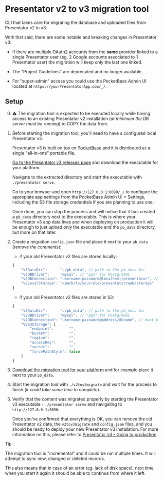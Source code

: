 Presentator v2 to v3 migration tool
======================================================================

CLI that takes care for migrating the database and uploaded files from Presentator v2 to v3.

With that said, there are some notable and breaking changes in Presentator v3:

- If there are multiple OAuth2 accounts from the **same** provider linked to a single Presentator user (eg. 2 Google accounts associated to 1 Presentator user) the migration will keep only the last one linked.

- The "Project Guidelines" are deprecated and no longer available.

- For "super-admin" access you could use the PocketBase Admin UI located at `https://yourPresentatorApp.com/_/`.


## Setup

0. ⚠️ The migration tool is expected to be executed locally while having access to an existing Presentator v2 installation (_at minimum the DB server must be running_) to COPY the data from.

1. Before starting the migration tool, you'll need to have a configured local Presentator v3.

    Presentator v3 is built on top on [PocketBase](https://pocketbase.io) and it is distributed as a single "all-in-one" portable file.

    [Go to the Presentator v3 releases page](https://github.com/presentator/presentator/releases) and download the executable for your platform.

    Navigate to the extracted directory and start the executable with `./presentator serve`.

    Go to your browser and open `http://127.0.0.1:8090/_/` to configure the appropiate app settings from the PocketBase Admin UI > Settings, including the S3 file storage credentials if you are planning to use one.

    Once done, you can stop the process and will notice that it has created a `pb_data` directory next to the executable. This is where your Presentator v3 app data lives and when deploying on production it will be enough to just upload only the executable and the `pb_data` directory, but more on that later.

3. Create a migration `config.json` file and place it next to your `pb_data` (_remove the comments_):

    - if your old Presentator v2 files are stored locally:
    ```js
    {
        "v3DataDir":      "./pb_data", // path to the pb_data dir
        "v2DBDriver":     "mysql", // "pgx" for PostgreSQL
        "v2DBConnection": "username:password@localhost/presentator", // must be a valid DSN
        "v2LocalStorage": "/path/to/your/old/presentator/web/storage"
    }
    ```

    - if your old Presentator v2 files are stored in S3:
    ```js
    {
        "v3DataDir":      "./pb_data", // path to the pb_data dir
        "v2DBDriver":     "mysql", // "pgx" for PostgreSQL
        "v2DBConnection": "username:password@address/dbname", // must be a valid DSN
        "V2S3Storage": {
            "endpoint":       "",
            "bucket":         "",
            "region":         "",
            "accessKey":      "",
            "secret":         "",
            "forcePathStyle": false
        }
    }
    ```

4. [Download the migration tool for your platform](https://github.com/presentator/v2tov3migrate/releases) and for example place it next to your `pb_data`.

5. Start the migration tool with `./v2tov3migrate` and wait for the process to finish (_it could take some time to complete_).

6. Verify that the content was migrated properly by starting the Presentator v3 executable - `./presentator serve` and navigating to `http://127.0.0.1:8090`.

   Once you've confirmed that everything is OK, you can remove the old Presentator v2 data, the `v2tov3migrate` and `config.json` files, and you should be ready to deploy your new Presentator v3 installation.
   For more information on this, please refer to [Presentator v3 - Going to production](https://github.com/presentator/presentator#going-to-production).

> [!TIP]
> The migration tool is "incremental" and it could be run multiple times.
> It will attempt to sync new, changed or deleted records.
>
> This also means that in case of an error (eg. lack of disk space), next time when you start it again it should be able to continue from where it left.
